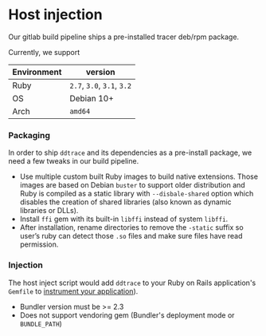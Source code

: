 # Host injection

Our gitlab build pipeline ships a pre-installed tracer deb/rpm package.

Currently, we support

| Environment| version |
|---|---|
| Ruby  | `2.7`, `3.0`, `3.1`, `3.2`|
| OS    | Debian 10+ |
| Arch  | `amd64` |


### Packaging

In order to ship `ddtrace` and its dependencies as a pre-install package, we need a few tweaks in our build pipeline.

* Use multiple custom built Ruby images to build native extensions. Those images are based on Debian `buster` to support older distribution and Ruby is compiled as a static library with `--disbale-shared` option which disables the creation of shared libraries (also known as dynamic libraries or DLLs).
* Install `ffi` gem with its built-in `libffi` instead of system `libffi`.
* After installation, rename directories to remove the `-static` suffix so user’s ruby can detect those  `.so` files and make sure files have read permission.

### Injection

The host inject script would add `ddtrace` to your Ruby on Rails application's `Gemfile` to [instrument your application](https://docs.datadoghq.com/tracing/trace_collection/dd_libraries/ruby/#rails-or-hanami-applications)).

* Bundler version must be >= 2.3
* Does not support vendoring gem (Bundler's deployment mode or `BUNDLE_PATH`)



